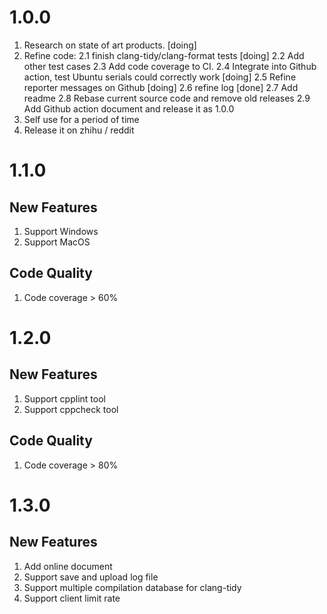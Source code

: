 # 1.0.0
1. Research on state of art products. [doing]
2. Refine code:
   2.1 finish clang-tidy/clang-format tests [doing]
   2.2 Add other test cases
   2.3 Add code coverage to CI.
   2.4 Integrate into Github action, test Ubuntu serials could correctly work [doing]
   2.5 Refine reporter messages on Github [doing]
   2.6 refine log [done]
   2.7 Add readme
   2.8 Rebase current source code and remove old releases
   2.9 Add Github action document and release it as 1.0.0
3. Self use for a period of time
4. Release it on zhihu / reddit

# 1.1.0
## New Features
1. Support Windows
2. Support MacOS

## Code Quality
1. Code coverage > 60%

# 1.2.0
## New Features
1. Support cpplint tool
2. Support cppcheck tool

## Code Quality
1. Code coverage > 80%

# 1.3.0
## New Features
1. Add online document
2. Support save and upload log file
3. Support multiple compilation database for clang-tidy
4. Support client limit rate
